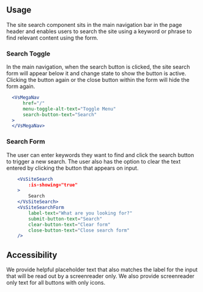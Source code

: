 ## Usage
The site search component sits in the main navigation bar in the page header and enables
users to search the site using a keyword or phrase to find relevant content using the form. 

### Search Toggle 
In the main navigation, when the search button is clicked, the site search form will appear 
below it and change state to show the button is active. Clicking the button again or the close
button within the form will hide the form again. 

  ```jsx
    <VsMegaNav
        href="/"
        menu-toggle-alt-text="Toggle Menu"
        search-button-text="Search"
    >
    </VsMegaNav>
  ```


### Search Form 
The user can enter keywords they want to find and click the search button to trigger
a new search. The user also has the option to clear the text entered by clicking the button 
that appears on input. 

```jsx
    <VsSiteSearch
        :is-showing="true"
    >
        Search
    </VsSiteSearch>
    <VsSiteSearchForm 
        label-text="What are you looking for?"
        submit-button-text="Search"
        clear-button-text="Clear form"
        close-button-text="Close search form"
    />
  ```

## Accessibility
We provide helpful placeholder text that also matches the label for the input
that will be read out by a screenreader only. We also provide screenreader only 
text for all buttons with only icons. 